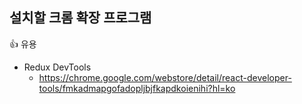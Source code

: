 ## 설치할 크롬 확장 프로그램
👍 유용

- Redux DevTools
   - https://chrome.google.com/webstore/detail/react-developer-tools/fmkadmapgofadopljbjfkapdkoienihi?hl=ko
